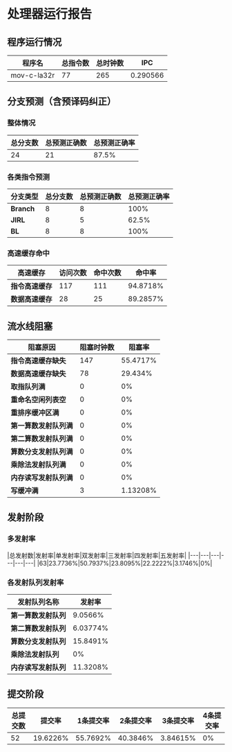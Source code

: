 # 处理器运行报告
## 程序运行情况
|程序名|总指令数|总时钟数|IPC|
|---|---|---|---|
|mov-c-la32r|77|265|0.290566|

## 分支预测（含预译码纠正）
### 整体情况
|总分支数|总预测正确数|总预测正确率|
|---|---|---|
|24|21|87.5%|

### 各类指令预测
|分支类型|总分支数|总预测正确数|总预测正确率|
|---|---|---|---|
|**Branch**| 8 | 8 | 100%|
|**JIRL**| 8 | 5 | 62.5%|
|**BL**| 8 | 8 | 100%|

### 高速缓存命中
|高速缓存|访问次数|命中次数|命中率|
|---|---|---|---|
|**指令高速缓存**| 117 | 111 | 94.8718%|
|**数据高速缓存**| 28 | 25 | 89.2857%|
## 流水线阻塞
|阻塞原因|阻塞时钟数|阻塞率|
|---|---|---|
|**指令高速缓存缺失**| 147 | 55.4717%|
|**数据高速缓存缺失**| 78 | 29.434%|
|**取指队列满**| 0 | 0%|
|**重命名空闲列表空**|0 | 0%|
|**重排序缓冲区满**|0 | 0%|
|**第一算数发射队列满**|0 | 0%|
|**第二算数发射队列满**|0 | 0%|
|**算数分支发射队列满**|0 | 0%|
|**乘除法发射队列满**|0 | 0%|
|**内存读写发射队列满**|0 | 0%|
|**写缓冲满**|3 | 1.13208%|

## 发射阶段
### 多发射率
|总发射数|发射率|单发射率|双发射率|三发射率|四发射率|五发射率|
|---|---|---|---|---|---|
|63|23.7736%|50.7937%|23.8095%|22.2222%|3.1746%|0%|

### 各发射队列发射率
|发射队列名称|发射率|
|---|---|
|**第一算数发射队列**|9.0566%|
|**第二算数发射队列**|6.03774%|
|**算数分支发射队列**|15.8491%|
|**乘除法发射队列**|0%|
|**内存读写发射队列**|11.3208%|

## 提交阶段
|总提交数|提交率|1条提交率|2条提交率|3条提交率|4条提交率|
|---|---|---|---|---|---|
|52|19.6226%|55.7692%|40.3846%|3.84615%|0%|
